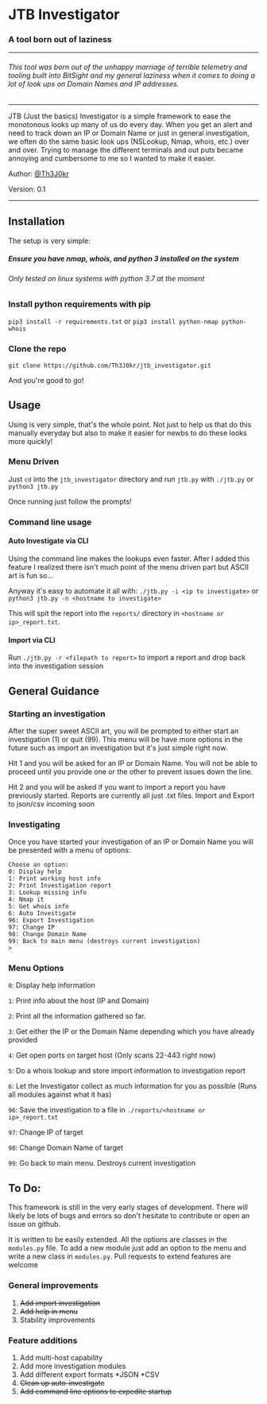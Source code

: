 # JTB Investigator

### A tool born out of laziness
------

###### This tool was born out of the unhappy marriage of terrible telemetry and tooling built into BitSight and my general laziness when it comes to doing a lot of look ups on Domain Names and IP addresses.

------

JTB (Just the basics) Investigator is a simple framework to ease the monotonous looks up many of us do every day. When you get an alert and need to track down an IP or Domain Name or just in general investigation, we often do the same basic look ups (NSLookup, Nmap, whois, etc.) over and over. Trying to manage the different terminals and out puts became annoying and cumbersome to me so I wanted to make it easier.

Author: [@Th3J0kr](https://twitter.com/Th3J0kr)

Version: 0.1

------

## Installation

The setup is very simple:

##### Ensure you have nmap, whois, and python 3 installed on the system
###### *Only tested on linux systems with python 3.7 at the moment*

### Install python requirements with pip
`pip3 install -r requirements.txt` or `pip3 install python-nmap python-whois`

### Clone the repo
`git clone https://github.com/Th3J0kr/jtb_investigator.git`

And you're good to go!

## Usage

Using is very simple, that's the whole point. Not just to help us that do this manually everyday but also to make it easier for newbs to do these looks more quickly!

### Menu Driven

Just `cd` into the `jtb_investigator` directory and run `jtb.py` with `./jtb.py` or `python3 jtb.py`

Once running just follow the prompts!

### Command line usage

#### Auto Investigate via CLI

Using the command line makes the lookups even faster. After I added this feature I realized there isn't much point of the menu driven part but ASCII art is fun so...

Anyway it's easy to automate it all with: `./jtb.py -i <ip to investigate>` or `python3 jtb.py -n <hostname to investigate>`

This will spit the report into the `reports/` directory in `<hostname or ip>_report.txt`.

#### Import via CLI

Run `./jtb.py -r <filepath to report>` to import a report and drop back into the investigation session

## General Guidance

### Starting an investigation

After the super sweet ASCII art, you will be prompted to either start an investigation (1) or quit (99). This menu will be have more options in the future such as import an investigation but it's just simple right now.

Hit 1 and you will be asked for an IP or Domain Name. You will not be able to proceed until you provide one or the other to prevent issues down the line.

Hit 2 and you will be asked if you want to import a report you have previously started. Reports are currently all just .txt files. Import and Export to json/csv incoming soon

### Investigating

Once you have started your investigation of an IP or Domain Name you will be presented with a menu of options:

```
Choose an option:
0: Display help
1: Print working host info
2: Print Investigation report
3: Lookup missing info
4: Nmap it
5: Get whois info
6: Auto Investigate
96: Export Investigation
97: Change IP
98: Change Domain Name
99: Back to main menu (destroys current investigation)
>
```

### Menu Options

`0`: Display help information

`1`: Print info about the host (IP and Domain)

`2`: Print all the information gathered so far.

`3`: Get either the IP or the Domain Name depending which you have already provided

`4`: Get open ports on target host (Only scans 22-443 right now)

`5`: Do a whois lookup and store import information to investigation report

`6`: Let the Investigator collect as much information for you as possible (Runs all modules against what it has)

`96`: Save the investigation to a file in `./reports/<hostname or ip>_report.txt`

`97`: Change IP of target

`98`: Change Domain Name of target

`99`: Go back to main menu. Destroys current investigation

## To Do:

This framework is still in the very early stages of development. There will likely be lots of bugs and errors so don't hesitate to contribute or open an issue on github.

It is written to be easily extended. All the options are classes in the `modules.py` file. To add a new module just add an option to the menu and write a new class in `modules.py`. Pull requests to extend features are welcome

### General improvements

1. ~~Add import investigation~~
2. ~~Add help in menu~~
3. Stability improvements

### Feature additions

1. Add multi-host capability
2. Add more investigation modules
3. Add different export formats
    *JSON
    *CSV
4. ~~Clean up auto-investigate~~
5. ~~Add command line options to expedite startup~~











